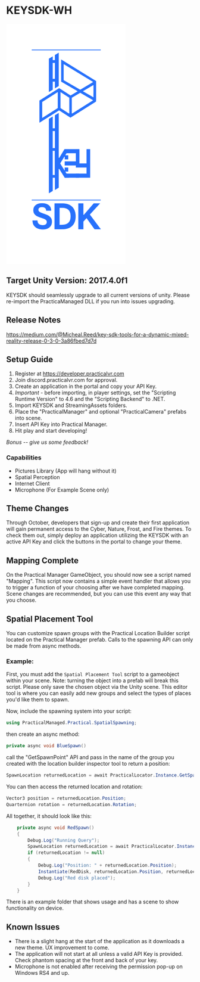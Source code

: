 # KEYSDK-WH

![logo](key.png)

## Target Unity Version: 2017.4.0f1

KEYSDK should seamlessly upgrade to all current versions of unity. Please re-import the PracticaManaged DLL if you run into issues upgrading.

## Release Notes

https://medium.com/@Micheal.Reed/key-sdk-tools-for-a-dynamic-mixed-reality-release-0-3-0-3a86fbed7d7d

## Setup Guide

1. Register at https://developer.practicalvr.com
2. Join discord.practicalvr.com for approval.
3. Create an application in the portal and copy your API Key.
4. *Important* - before importing, in player settings, set the "Scripting Runtime Version" to 4.6 and the "Scripting Backend" to .NET.
5. Import KEYSDK and StreamingAssets folders.
6. Place the "PracticalManager" and optional "PracticalCamera" prefabs into scene.
7. Insert API Key into Practical Manager.
8. Hit play and start developing!

*Bonus -- give us some feedback!*

### Capabilities

   * Pictures Library (App will hang without it)
   * Spatial Perception
   * Internet Client
   * Microphone (For Example Scene only)

## Theme Changes

Through October, developers that sign-up and create their first application will gain permanent access to the Cyber, Nature, Frost, and Fire themes. To check them out, simply deploy an application utilizing the KEYSDK with an active API Key and click the buttons in the portal to change your theme.

## Mapping Complete

On the Practical Manager GameObject, you should now see a script named "Mapping". This script now contains a simple event handler that allows you to trigger a function of your choosing after we have completed mapping. Scene changes are recommended, but you can use this event any way that you choose.

## Spatial Placement Tool

You can customize spawn groups with the Practical Location Builder script located on the Practical Manager prefab. Calls to the spawning API can only be made from async methods.

### Example:

First, you must add the `Spatial Placement Tool` script to a gameobject within your scene. Note: turning the object into a prefab will break this script. Please only save the chosen object via the Unity scene. This editor tool is where you can easily add new groups and select the types of places you'd like them to spawn. 

Now, include the spawning system into your script:

```C#
using PracticalManaged.Practical.SpatialSpawning;
```

then create an async method:

```C#
private async void BlueSpawn()
```

call the "GetSpawnPoint" API and pass in the name of the group you created with the location builder inspector tool to return a position:

```C#
SpawnLocation returnedLocation = await PracticalLocator.Instance.GetSpawnPoint("Yellow Group");
```

You can then access the returned location and rotation:

```C#
Vector3 position = returnedLocation.Position;
Quarternion rotation = returnedLocation.Rotation;
```

All together, it should look like this:

```C#
    private async void RedSpawn()
    {
        Debug.Log("Running Query");
        SpawnLocation returnedLocation = await PracticalLocator.Instance.GetSpawnPoint("Red Group");
        if (returnedLocation != null)
        {
            Debug.Log("Position: " + returnedLocation.Position);
            Instantiate(RedDisk, returnedLocation.Position, returnedLocation.Rotation);
            Debug.Log("Red disk placed");
        }
    }
```

There is an example folder that shows usage and has a scene to show functionality on device.

## Known Issues

* There is a slight hang at the start of the application as it downloads a new theme. UX improvement to come.
* The application will not start at all unless a valid API Key is provided. Check phantom spacing at the front and back of your key.
* Microphone is not enabled after receiving the permission pop-up on Windows RS4 and up.

